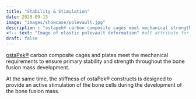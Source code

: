 ```yaml
---
title: "Stability & Stimulation"
date: 2020-09-15
image: "images/showcase/polevault.jpg"
description : "ostapek® carbon composite cages meet mechanical strength requirements whilst allowing for active stimulation of the bone cells."
<!-- text: "Image of elastic polevault deformation" #alt attribute for image -->
draft: false
---
```


[ostaPek®](https://saps2412.github.io/sales_mktg/what_is_ostaPek_and_why.pdf) carbon composite cages and plates meet the mechanical requirements to ensure primary stability and strength throughout the bone fusion mass development. 

At the same time, the stiffness of ostaPek® constructs is designed to provide an active stimulation of the bone cells during the development of the bone fusion mass.